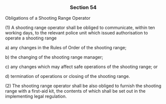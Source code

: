 ### <a name="section_54"></a><p align="center">Section 54</p>

Obligations of a Shooting Range Operator

(1) A shooting range operator shall be obliged to communicate, within ten working days, to the relevant police unit which issued authorisation to operate a shooting range

a) any changes in the Rules of Order of the shooting range;

b) the changing of the shooting range manager;

c) any changes which may affect safe operations of the shooting range; or

d) termination of operations or closing of the shooting range.

(2) The shooting range operator shall be also obliged to furnish the shooting range with a first-aid kit, the contents of which shall be set out in the implementing legal regulation.

